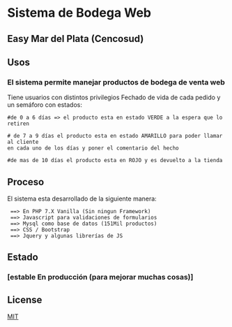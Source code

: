 # Sistema de Bodega Web 

## Easy Mar del Plata (Cencosud)

## Usos


### El sistema permite manejar productos de bodega de venta web 
Tiene usuarios con distintos privilegios
Fechado de vida de cada pedido y un semáforo con estados:
```
#de 0 a 6 días => el producto esta en estado VERDE a la espera que lo retiren
```
```
# de 7 a 9 días el producto esta en estado AMARILLO para poder llamar al cliente 
en cada uno de los días y poner el comentario del hecho
```
```
#de mas de 10 días el producto esta en ROJO y es devuelto a la tienda
```

## Proceso
El sistema esta desarrollado de la siguiente manera:
```
 ==> En PHP 7.X Vanilla (Sin ningun Framework)
 ==> Javascript para validaciones de formularios
 ==> Mysql como base de datos (151Mil productos)
 ==> CSS / Bootstrap
 ==> Jquery y algunas librerías de JS

```
## Estado
 ### [estable En producción  (para mejorar muchas cosas)]


## License
[MIT](https://choosealicense.com/licenses/mit/)
